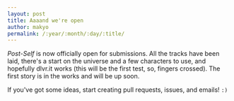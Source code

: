 ```yaml
---
layout: post
title: Aaaand we're open
author: makyo
permalink: /:year/:month/:day/:title/
---
```


*Post-Self* is now officially open for submissions. All the tracks have been laid, there's a start on the universe and a few characters to use, and hopefully dlvr.it works (this will be the first test, so, fingers crossed). The first story is in the works and will be up soon.

If you've got some ideas, start creating pull requests, issues, and emails! `:)`

